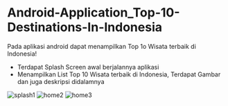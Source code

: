 # Android-Application_Top-10-Destinations-In-Indonesia

Pada aplikasi android dapat menampilkan Top 1o Wisata terbaik di Indonesia!
- Terdapat Splash Screen awal berjalannya aplikasi
- Menampilkan List Top 10 Wisata terbaik di Indonesia, Terdapat Gambar dan juga deskripsi didalamnya

![splash1](https://github.com/rivanansar/Android-Application---Top-10-Destinations-In-Indonesia-/assets/122036556/ef4c9b0d-cc3f-4169-92df-b50d8dcd77f0)
![home2](https://github.com/rivanansar/Android-Application---Top-10-Destinations-In-Indonesia-/assets/122036556/adbc2382-8c78-4802-84d4-970641810d89)
![home3](https://github.com/rivanansar/Android-Application---Top-10-Destinations-In-Indonesia-/assets/122036556/ad4cceaa-19ad-4a8f-af4e-fe44264afa21)
